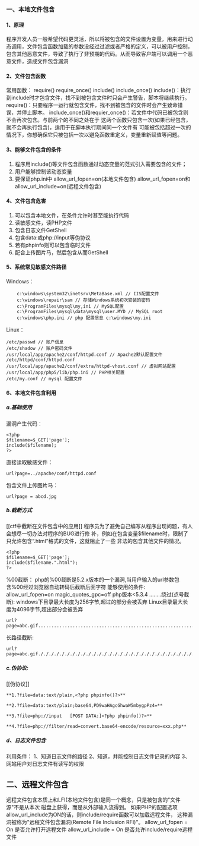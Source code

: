 ### 一、本地文件包含
#### 1、原理
程序开发人员一般希望代码更灵活，所以将被包含的文件设置为变量，用来进行动态调用，文件包含函数加载的参数没经过过滤或者严格的定义，可以被用户控制，包含其他恶意文件，导致了执行了非预期的代码。从而导致客户端可以调用一个恶意文件，造成文件包含漏洞
#### 2、文件包含函数
常用函数：
	require()
	require_once()
	include()
	include_once()
include()：执行到include时才包含文件，找不到被包含文件时只会产生警告，脚本将继续执行。
require()：只要程序一运行就包含文件，找不到被包含的文件时会产生致命错误，并停止脚本。
include_once()和requier_once()：若文件中代码已被包含则不会再次包含。与前两个的不同之处在于
这两个函数只包含一次(如果已经包含，就不会再执行包含)，适用于在脚本执行期间同一个文件有
可能被包括超过一次的情况下，你想确保它只被包括一次以避免函数重定义，变量重新赋值等问题。
#### 3、能够文件包含的条件
1. 程序用include()等文件包含函数通过动态变量的范式引入需要包含的文件；
2. 用户能够控制该动态变量
3. 要保证php.ini中
		allow_url_fopen=on(本地文件包含)
		allow_url_fopen=on和allow_url_include=on(远程文件包含)
#### 4、文件包含危害
1. 可以包含本地文件，在条件允许时甚至能执行代码
2. 读敏感文件，读PHP文件
3. 包含日志文件GetShell
4. 包含data:或php://input等伪协议
5. 若有phpinfo则可以包含临时文件
6. 配合上传图片马，然后包含从而GetShell
#### 5、系统常见敏感文件路径
Windows：
```
	c:\windows\system32\inetsrv\MetaBase.xml // IIS配置文件
	c:\windows\repair\sam // 存储Windows系统初次安装的密码
	c:\ProgramFiles\mysql\my,ini // MySQL配置
	c:\ProgramFiles\mysql\data\mysql\user.MYD // MySQL root
	c:\windows\php.ini // php 配置信息 c:\windows\my.ini
```
Linux：
```
/etc/passwd // 账户信息
/etc/shadow // 账户密码文件
/usr/local/app/apache2/conf/httpd.conf // Apache2默认配置文件
/etc/httpd/conf/httpd.conf
/usr/local/app/apache2/conf/extra/httpd-vhost.conf // 虚拟网站配置
/usr/local/app/php5/lib/php.ini // PHP相关配置
/etc/my.conf // mysql 配置文件
```


#### 6、本地文件包含利用
##### a.基础使用
漏洞产生代码：
```
<?php
$filename=$_GET['page'];
include($filename);
?>
```
直接读取敏感文件：
```
url?page=../apache/conf/httpd.conf
```
包含文件上传图片马：
```
url?page = abcd.jpg
```
##### b.截断方式
[[ctf中截断在文件包含中的应用]]
程序员为了避免自己编写从程序出现问题，有人会想尽一切办法对程序的BUG进行修
补，例如在包含变量$filename时，限制了只允许包含“.html”格式的文件，这就阻止了一些
非法的包含其他文件的情况。
```
<?php
$filename=$_GET['page'];
include($filename.".html");
?>
```
%00截断：
	php的%00截断是5.2.x版本的一个漏洞,当用户输入的url参数包含%00经过浏览器自动转码后截断后面字符
    能够使用的条件:
	    allow_url_fopen=on
	    magic_quotes_gpc=off
	    php版本<5.3.4
........绕过(点号截断):
	windows下目录最大长度为256字节,超过的部分会被丢弃
	Linux目录最大长度为4096字节,超出部分会被丢弃
```
url?page=abc.gif...........................................................................................................................
```
长路径截断:
```
url?page=abc.gif././././././././././././././././././././././././././././././././././././././././././././././././././././././././././././././././././././././././././././././././././././././././././././././././././././././././././././././././././././././././././././././././././././
```




##### c.伪协议:
[[伪协议]]
```
**1.?file=data:text/plain,<?php phpinfo()?>**

**2.?file=data:text/plain;base64,PD9waHAgcGhwaW5mbygpPz4=**

**3.?file=php://input   [POST DATA:]<?php phpinfo()?>**

**4.?file=php://filter/read=convert.base64-encode/resource=xxx.php**
```
##### d、日志文件包含
利用条件：
	1、知道日志文件的路径
	2、知道，并能控制日志文件记录的内容
	3、网站用户对日志文件有读写的权限
## 二、远程文件包含
远程文件包含本质上和LFI(本地文件包含)是同一个概念，只是被包含的"文件源"不是从本次
磁盘上获得，而是从外部输入流得到。
如果PHP的配置选项allow_url_include为ON的话，则include/require函数可以加载远程文件，
这种漏洞被称为"远程文件包含漏洞(Remote File Inclusion RFI)"。
allow_url_fopen = On 是否允许打开远程文件
allow_url_include = On 是否允许include/require远程文件